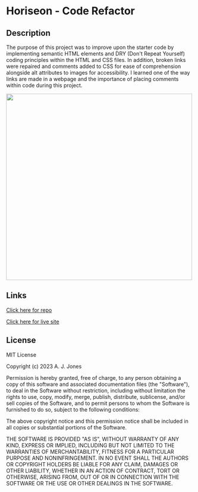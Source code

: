 # Horiseon - Code Refactor

## Description
The purpose of this project was to improve upon the starter code by implementing semantic HTML elements and DRY (Don't Repeat Yourself) coding principles within the HTML and CSS files. In addition, broken links were repaired and comments added to CSS for ease of comprehension alongside alt attributes to images for accessibility. I learned one of the way links are made in a webpage and the importance of placing comments within code during this project.

<img src="./assets/images/horiseon-site-snapshot.png" width="500">

## Links
[Click here for repo](https://github.com/Lykrin-X/horiseon-refactor-fable)

[Click here for live site](https://lykrin-x.github.io/horiseon-refactor-fable/)

## License
MIT License

Copyright (c) 2023 A. J. Jones

Permission is hereby granted, free of charge, to any person obtaining a copy
of this software and associated documentation files (the "Software"), to deal
in the Software without restriction, including without limitation the rights
to use, copy, modify, merge, publish, distribute, sublicense, and/or sell
copies of the Software, and to permit persons to whom the Software is
furnished to do so, subject to the following conditions:

The above copyright notice and this permission notice shall be included in all
copies or substantial portions of the Software.

THE SOFTWARE IS PROVIDED "AS IS", WITHOUT WARRANTY OF ANY KIND, EXPRESS OR
IMPLIED, INCLUDING BUT NOT LIMITED TO THE WARRANTIES OF MERCHANTABILITY,
FITNESS FOR A PARTICULAR PURPOSE AND NONINFRINGEMENT. IN NO EVENT SHALL THE
AUTHORS OR COPYRIGHT HOLDERS BE LIABLE FOR ANY CLAIM, DAMAGES OR OTHER
LIABILITY, WHETHER IN AN ACTION OF CONTRACT, TORT OR OTHERWISE, ARISING FROM,
OUT OF OR IN CONNECTION WITH THE SOFTWARE OR THE USE OR OTHER DEALINGS IN THE
SOFTWARE.
